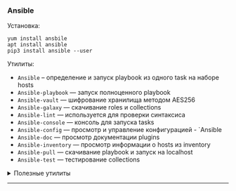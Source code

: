 ### Ansible

Установка:  
```
yum install ansbile
apt install ansible
pip3 install ansible --user
```

Утилиты:  
- `Ansible` – определение и запуск playbook из одного task на наборе hosts
- `Ansible-playbook` — запуск полноценного playbook
- `Ansible-vault` — шифрование хранилища методом AES256
- `Ansible-galaxy` — скачивание roles и collections
- `Ansible-lint` — используется для проверки синтаксиса
- `Ansible-console` — консоль для запуска tasks
- `Ansible-config` — просмотр и управление конфигурацией - `Ansible
- `Ansible-doc` — просмотр документации plugins
- `Ansible-inventory` — просмотр информации о hosts из inventory
- `Ansible-pull` — скачивание playbook и запуск на localhost
- `Ansible-test` — тестирование collections

<details>
<summary>Полезные утилиты</summary>

- [terraform-switcher](https://tfswitch.warrensbox.com/) 
Инструмент командной строки позволяет легко переключаться
между различными версиями Terraform с помощью команды `tfswitch <version>`

- [terraform-docs](https://terraform-docs.io/user-guide/introduction/) 
Утилита автоматически генерирует описание ресурсов, переменных и зависимостей.  
Console команда:  
`terraform-docs markdown table --output-file README.md .`  
Docker команда:
```
docker run --rm --volume "$(pwd):/terraform-docs" -u $(id -u)\
quay.io/terraform-docs/terraform-docs:0.16.0 markdown /terraform-docs
```
- [terraform-switcher](https://tfswitch.warrensbox.com/) 
Инструмент командной строки позволяет легко переключаться
между различными версиями Terraform с помощью команды `tfswitch <version>`
</details>

---